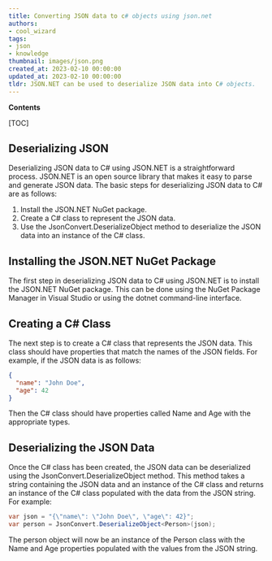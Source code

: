 ```yaml
---
title: Converting JSON data to c# objects using json.net
authors:
- cool_wizard
tags:
- json
- knowledge
thumbnail: images/json.png
created_at: 2023-02-10 00:00:00
updated_at: 2023-02-10 00:00:00
tldr: JSON.NET can be used to deserialize JSON data into C# objects.
---
```


**Contents**

[TOC]

## Deserializing JSON

Deserializing JSON data to C# using JSON.NET is a straightforward process. JSON.NET is an open source library that makes it easy to parse and generate JSON data. The basic steps for deserializing JSON data to C# are as follows:

1. Install the JSON.NET NuGet package.
2. Create a C# class to represent the JSON data.
3. Use the JsonConvert.DeserializeObject method to deserialize the JSON data into an instance of the C# class.

## Installing the JSON.NET NuGet Package

The first step in deserializing JSON data to C# using JSON.NET is to install the JSON.NET NuGet package. This can be done using the NuGet Package Manager in Visual Studio or using the dotnet command-line interface.

## Creating a C# Class

The next step is to create a C# class that represents the JSON data. This class should have properties that match the names of the JSON fields. For example, if the JSON data is as follows:

```json
{
  "name": "John Doe",
  "age": 42
}
```

Then the C# class should have properties called Name and Age with the appropriate types.

## Deserializing the JSON Data

Once the C# class has been created, the JSON data can be deserialized using the JsonConvert.DeserializeObject method. This method takes a string containing the JSON data and an instance of the C# class and returns an instance of the C# class populated with the data from the JSON string. For example:

```csharp
var json = "{\"name\": \"John Doe\", \"age\": 42}";
var person = JsonConvert.DeserializeObject<Person>(json);
```

The person object will now be an instance of the Person class with the Name and Age properties populated with the values from the JSON string.
